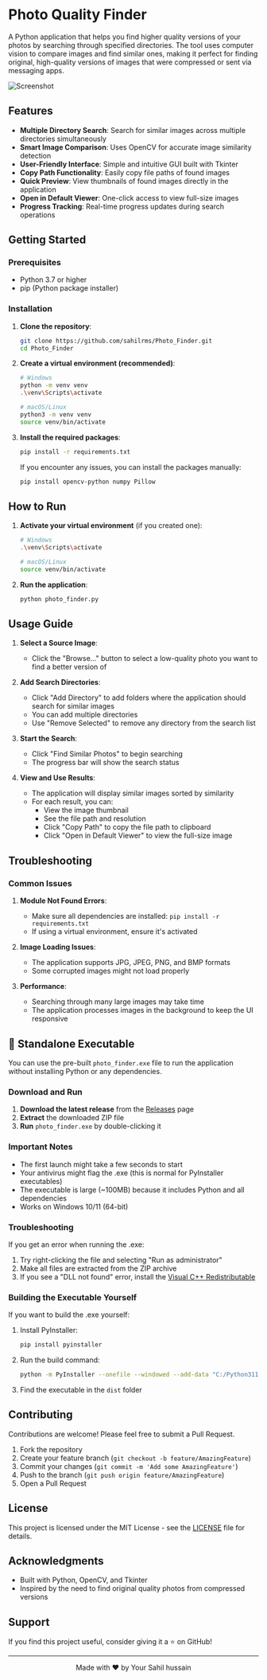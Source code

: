 # Photo Quality Finder

A Python application that helps you find higher quality versions of your photos by searching through specified directories. The tool uses computer vision to compare images and find similar ones, making it perfect for finding original, high-quality versions of images that were compressed or sent via messaging apps.

![Screenshot](screenshot.png)  <!-- You can add a screenshot later -->

## Features

- **Multiple Directory Search**: Search for similar images across multiple directories simultaneously
- **Smart Image Comparison**: Uses OpenCV for accurate image similarity detection
- **User-Friendly Interface**: Simple and intuitive GUI built with Tkinter
- **Copy Path Functionality**: Easily copy file paths of found images
- **Quick Preview**: View thumbnails of found images directly in the application
- **Open in Default Viewer**: One-click access to view full-size images
- **Progress Tracking**: Real-time progress updates during search operations

## Getting Started

### Prerequisites

- Python 3.7 or higher
- pip (Python package installer)

### Installation

1. **Clone the repository**:
   ```bash
   git clone https://github.com/sahilrms/Photo_Finder.git
   cd Photo_Finder
   ```

2. **Create a virtual environment (recommended)**:
   ```bash
   # Windows
   python -m venv venv
   .\venv\Scripts\activate
   
   # macOS/Linux
   python3 -m venv venv
   source venv/bin/activate
   ```

3. **Install the required packages**:
   ```bash
   pip install -r requirements.txt
   ```
   
   If you encounter any issues, you can install the packages manually:
   ```bash
   pip install opencv-python numpy Pillow
   ```

## How to Run

1. **Activate your virtual environment** (if you created one):
   ```bash
   # Windows
   .\venv\Scripts\activate
   
   # macOS/Linux
   source venv/bin/activate
   ```

2. **Run the application**:
   ```bash
   python photo_finder.py
   ```

## Usage Guide

1. **Select a Source Image**:
   - Click the "Browse..." button to select a low-quality photo you want to find a better version of

2. **Add Search Directories**:
   - Click "Add Directory" to add folders where the application should search for similar images
   - You can add multiple directories
   - Use "Remove Selected" to remove any directory from the search list

3. **Start the Search**:
   - Click "Find Similar Photos" to begin searching
   - The progress bar will show the search status

4. **View and Use Results**:
   - The application will display similar images sorted by similarity
   - For each result, you can:
     - View the image thumbnail
     - See the file path and resolution
     - Click "Copy Path" to copy the file path to clipboard
     - Click "Open in Default Viewer" to view the full-size image

## Troubleshooting

### Common Issues

1. **Module Not Found Errors**:
   - Make sure all dependencies are installed: `pip install -r requirements.txt`
   - If using a virtual environment, ensure it's activated

2. **Image Loading Issues**:
   - The application supports JPG, JPEG, PNG, and BMP formats
   - Some corrupted images might not load properly

3. **Performance**:
   - Searching through many large images may take time
   - The application processes images in the background to keep the UI responsive

## 🚀 Standalone Executable

You can use the pre-built `photo_finder.exe` file to run the application without installing Python or any dependencies.

### Download and Run

1. **Download the latest release** from the [Releases](https://github.com/sahilrms/Photo_Finder/releases) page
2. **Extract** the downloaded ZIP file
3. **Run** `photo_finder.exe` by double-clicking it

### Important Notes

- The first launch might take a few seconds to start
- Your antivirus might flag the .exe (this is normal for PyInstaller executables)
- The executable is large (~100MB) because it includes Python and all dependencies
- Works on Windows 10/11 (64-bit)

### Troubleshooting

If you get an error when running the .exe:
1. Try right-clicking the file and selecting "Run as administrator"
2. Make all files are extracted from the ZIP archive
3. If you see a "DLL not found" error, install the [Visual C++ Redistributable](https://aka.ms/vs/17/release/vc_redist.x64.exe)

### Building the Executable Yourself

If you want to build the .exe yourself:

1. Install PyInstaller:
   ```bash
   pip install pyinstaller
   ```

2. Run the build command:
   ```bash
   python -m PyInstaller --onefile --windowed --add-data "C:/Python311/Lib/site-packages/cv2;cv2" --hidden-import=opencv_python --hidden-import=PIL photo_finder.py
   ```

3. Find the executable in the `dist` folder

## Contributing

Contributions are welcome! Please feel free to submit a Pull Request.

1. Fork the repository
2. Create your feature branch (`git checkout -b feature/AmazingFeature`)
3. Commit your changes (`git commit -m 'Add some AmazingFeature'`)
4. Push to the branch (`git push origin feature/AmazingFeature`)
5. Open a Pull Request

## License

This project is licensed under the MIT License - see the [LICENSE](LICENSE) file for details.

## Acknowledgments

- Built with Python, OpenCV, and Tkinter
- Inspired by the need to find original quality photos from compressed versions

## Support

If you find this project useful, consider giving it a ⭐️ on GitHub!

---

<div align="center">
  Made with ❤️ by Your Sahil hussain 
</div>
